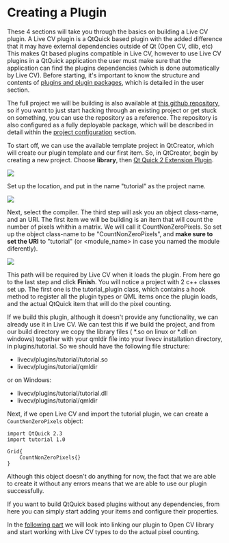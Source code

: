 
# Creating a Plugin

These 4 sections will take you through the basics on building a Live CV plugin. A Live CV plugin is a QtQuick based
plugin with the added difference that it may have external dependencies outside of Qt (Open CV, dlib, etc)
This makes Qt based plugins compatible in Live CV, however to use Live CV plugins in a QtQuick application
the user must make sure that the application can find the plugins dependencies (which is done automatically by
Live CV). Before starting, it's important to know the structure and contents of
[plugins and plugin packages](Plugins), which is detailed in the user section.

The full project we will be building is also available at [this github repository](https://github.com/livecv/live-tutorial), so if you want to just
start hacking through an existing project or get stuck on something, you can use the repository as a reference. The
repository is also configured as a fully deployable package, which will be described in detail within the [project configuration](Project_Configuration) section.

To start off, we can use the available template project in QtCreator, which will create our plugin
template and our first item. So, in QtCreator, begin by creating a new project. Choose **library**, then
[Qt Quick 2 Extension Plugin]().

![](../src/images/api_creating_1.png)

Set up the location, and put in the name "tutorial" as the project name.

![](../src/images/api_creating_2.png)

Next, select the compiler. The third step will ask you an object class-name, and an URI. The first item we will be
building is an item that will count the number of pixels whithin a matrix. We will call it CountNonZeroPixels. So
set up the object class-name to be "CountNonZeroPixels", and **make sure to set the URI** to "tutorial"
(or <module_name> in case you named the module diferently).

![](../src/images/api_creating_3.png)

This path will be required by Live CV when it loads the plugin. From here go to the last step and click **Finish**. You
will notice a project with 2 c++ classes set up. The first one is the tutorial_plugin class, which contains a hook
method to register all the plugin types or QML items once the plugin loads, and the actual QtQuick item that will do
the pixel counting.

If we build this plugin, although it doesn't provide any functionality, we can already use it in Live CV. We can test
this if we build the project, and from our build directory we copy the library files ( *.so on linux or *.dll on
windows) together with your qmldir file into your livecv installation directory, in plugins/tutorial. So we should
have the following file structure:
* livecv/plugins/tutorial/tutorial.so
* livecv/plugins/tutorial/qmldir

or on Windows:
* livecv/plugins/tutorial/tutorial.dll
* livecv/plugins/tutorial/qmldir

Next, if we open Live CV and import the tutorial plugin, we can create a `CountNonZeroPixels` object:

```
import QtQuick 2.3
import tutorial 1.0

Grid{
    CountNonZeroPixels{}
}
```

Although this object doesn't do anything for now, the fact that we are able to create it without any errors
means that we are able to use our plugin successfully.

If you want to build QtQuick based plugins without any dependencies, from here you can simply start adding your items
and configure their properties.

In the [following part](Creating_a_Live_CV_based_Plugin) we will look into linking our plugin to Open CV library and
start working with Live CV types to do the actual pixel counting.
